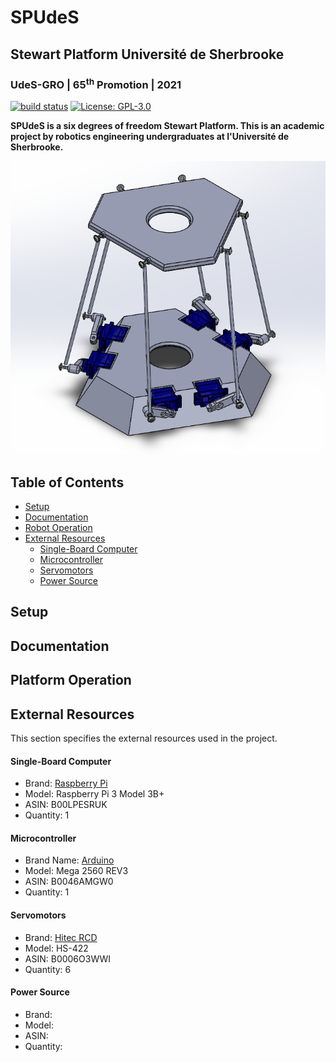 <div id="SPUdeS">
    <h1>SPUdeS</h1>
    <h2>Stewart Platform Université de Sherbrooke</h2>
    <h3>UdeS-GRO | 65<sup>th</sup> Promotion | 2021</h3>
</div>

[//]: # (------------------------------------------------)

<div id="badges">
    
[![build status](https://img.shields.io/travis/SPUdeS/SPUdes/master?logo=Travis&style=flat-square)](https://www.travis-ci.com/github/SPUdeS/SPUdeS)
[![License: GPL-3.0](https://img.shields.io/badge/License-GPLv3-blue.svg?style=flat-square)](https://github.com/SPUdeS/SPUdeS/blob/main/LICENSE) 

</div>

[//]: # (------------------------------------------------)

**SPUdeS is a six degrees of freedom Stewart Platform. This is an academic project by robotics engineering undergraduates at l'Université de Sherbrooke.**

<div id="robot" align="center">
    <img src="./img/Assembly.png" alt="Platform Assembly" width="703"/>
</div>

## Table of Contents
- [Setup](#Setup)
- [Documentation](#Documentation)
- [Robot Operation](#Operation)
- [External Resources](#Resources)
    - [Single-Board Computer](#Computer)
    - [Microcontroller](#Controller)
    - [Servomotors](#Servo)
    - [Power Source](#Power)

    
[//]: # (------------------------------------------------)

## <a id="Setup"></a>Setup


## <a id="Documentation"></a>Documentation


## <a id="Operation"></a>Platform Operation


## <a id="Resources"></a>External Resources
This section specifies the external resources used in the project.

#### <a id="Computer"></a>Single-Board Computer
- Brand: [Raspberry Pi](https://www.raspberrypi.org/products/raspberry-pi-3-model-b-plus/)
- Model: Raspberry Pi 3 Model 3B+
- ASIN: B00LPESRUK
- Quantity: 1

#### <a id="Controller"></a>Microcontroller
- Brand Name: [Arduino](https://store.arduino.cc/mega-2560-r3)
- Model: Mega 2560 REV3
- ASIN: B0046AMGW0
- Quantity: 1

#### <a id="Servo"></a>Servomotors
- Brand: [Hitec RCD](https://hitecrcd.com/products/servos/sport-servos/analog-sport-servos/hs-422/product)
- Model: HS-422
- ASIN: B0006O3WWI
- Quantity: 6

#### <a id="Power"></a>Power Source
- Brand: 
- Model:
- ASIN:
- Quantity:

